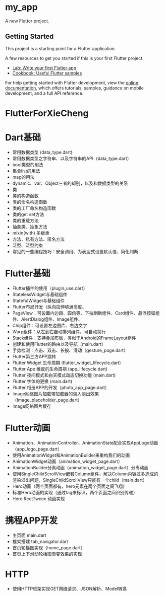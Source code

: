 # my_app

A new Flutter project.

## Getting Started

This project is a starting point for a Flutter application.

A few resources to get you started if this is your first Flutter project:

- [Lab: Write your first Flutter app](https://docs.flutter.dev/get-started/codelab)
- [Cookbook: Useful Flutter samples](https://docs.flutter.dev/cookbook)

For help getting started with Flutter development, view the
[online documentation](https://docs.flutter.dev/), which offers tutorials,
samples, guidance on mobile development, and a full API reference.
# FlutterForXieCheng


# Dart基础
- 常用数据类型 (data_type.dart)
- 常用数据类型之字符串、以及字符串的API（data_type.dart）
- bool类型的用法
- 集合list的用法
- map的用法
- dynamic、var、Object三者的却别，以及和数据类型的关系
- 类
- 类的构造函数
- 类的命名构造函数
- 类的工厂命名构造函数
- 类的get set方法
- 类的重载方法
- 抽象类、抽象方法
- mixin(with) 多继承
- 方法、私有方法、匿名方法
- 泛型、泛型约束
- 常见的一些编程技巧：安全调用、为表达式设置默认值、简化判断

# Flutter基础
- Flutter插件的使用（plugin_use.dart）
- StatelessWidget与基础组件
- StatefulWidget与基础组件
- Flutter布局开发（纵向拉伸填满高度、
- PageView：可设置内边距、圆角等、下拉刷新组件、Card组件、悬浮按钮组件、AlertDialog组件、Image组件、
- Chip组件：可设置左边图片、右边文字
- Warp组件：从左到右自动排列组件，可自动换行
- Stack组件：支持叠加布局，类似于Android的FrameLayout组件
- 创建和使用Flutter的路由以及导航（main.dart）
- 手势检测：点击、双击、长按、滑动（gesture_page.dart）
- Flutter第三方APP跳转
- Flutter Widget 生命周期 (flutter_widget_lifecycle.dart)
- Flutter App 维度的生命周期 (app_lifecycle.dart)
- Flutter 夜间模式和白天模式动态切换功能 (main.dart)
- Flutter 字体的更换 (main.dart)
- Flutter 相册APP的开发（photo_app_page.dart）
- Image网络图片加载带加载器的淡入淡出效果（Image_placeholder_page.dart）
- Image网络图片缓存

# Flutter动画
- Animation、AnimationController、AnimationState配合实现AppLogo动画（app_logo_page.dart）
- 使用AnimationWidget和AnimationBuilder来重构我们的动画
- AnimationWidget动画（animation_widget_page.dart）
- AnimationBuilder分离动画（animation_widget_page.dart）分离动画
- 使用SingleChildScrollView嵌套Column组件，解决Column内容过多造成的渲染溢出问题，SingleChildScrollView只能有一个child（main.dart）
- Hero动画（两个页面都有，hero元素在两个页面之间飞翔）
- 标准Hero动画的实现（通过tag来标识，两个页面之间识别传递）
- Hero RectTween 动画实现

# 携程APP开发
- 主页面 main.dart
- 框架搭建 tab_navigator.dart
- 首页轮播图实现（home_page.dart）
- 首页上下滑动轮播图渐变效果的实现

# HTTP
- 使用HTTP框架实现GET网络请求、JSON解析、Model转换